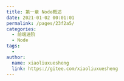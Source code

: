 ```yaml
---
title: 第一章 Node概述
date: 2021-01-02 00:01:01
permalink: /pages/23f2a5/
categories:
  - 前端进阶
  - Node
tags:
  - 
author: 
  name: xiaoliuxuesheng
  link: https://gitee.com/xiaoliuxuesheng
---
```

